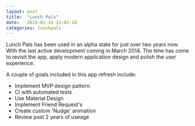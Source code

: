 ```yaml
---
layout: post
title:  "Lunch Pals"
date:   2016-01-15 13:02:18
categories: lunchpals
---
```

Lunch Pals has been used in an alpha state for just over two years now.  With the last active development coming in March 2014.  The time has come to revisit the app, apply modern application design and polish the user experience.

A couple of goals included in this app refresh include:  

* Implement MVP design pattern
* CI with automated tests
* Use Material Design
* Implement Friend Request's
* Create custom 'Nudge' animation
* Review past 2 years of useage
